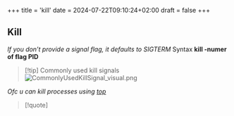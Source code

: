 +++
title = 'kill'
date = 2024-07-22T09:10:24+02:00
draft = false
+++

## Kill
*If you don’t provide a signal flag, it defaults to SIGTERM*
Syntax **kill -numer of flag PID**
>[!tip] Commonly used kill signals
>![CommonlyUsedKillSignal_visual.png](/CommonlyUsedKillSignal_visual.png)

*Ofc u can kill processes using [top](/obisdian_ntoes/notes_obsidian/Linux/top.md)*

>[!quote] 